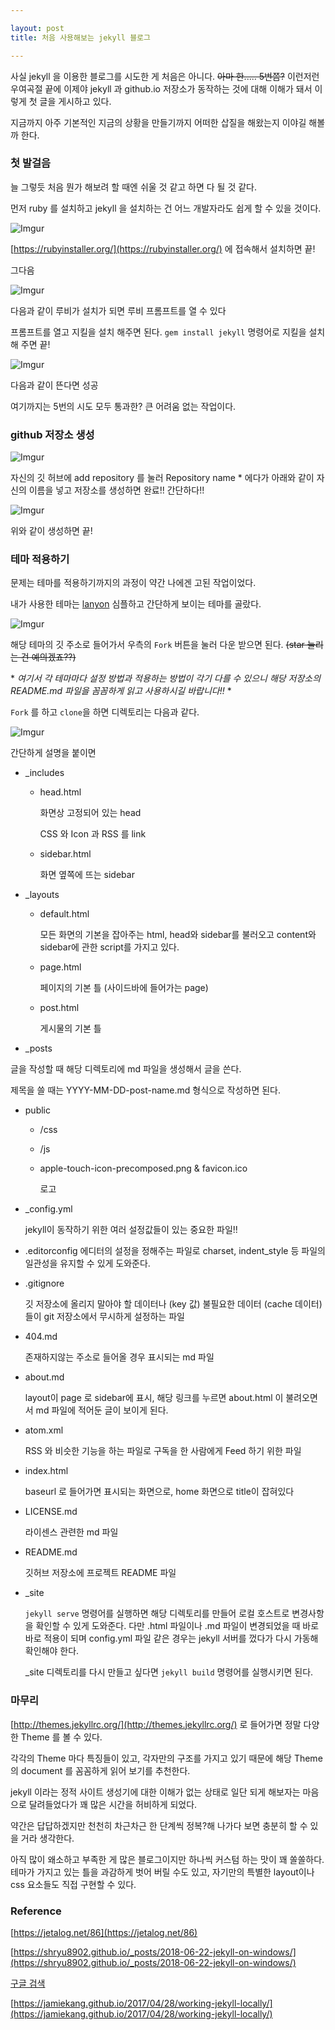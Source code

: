 ```yaml
---

layout: post
title: 처음 사용해보는 jekyll 블로그

---
```


사실 jekyll 을 이용한 블로그를 시도한 게 처음은 아니다. ~~아마 한..... 5번쯤?~~ 이런저런 우여곡절 끝에 이제야 jekyll 과 github.io 저장소가 동작하는 것에 대해 이해가 돼서 이렇게 첫 글을 게시하고 있다.

지금까지 아주 기본적인 지금의 상황을 만들기까지 어떠한 삽질을 해왔는지 이야길 해볼까 한다.

### 첫 발걸음

늘 그렇듯 처음 뭔가 해보려 할 때엔 쉬울 것 같고 하면 다 될 것 같다.

먼저 ruby 를 설치하고 jekyll 을 설치하는 건 어느 개발자라도 쉽게 할 수 있을 것이다.

![Imgur](https://i.imgur.com/gP7drOy.png)

[https://rubyinstaller.org/](https://rubyinstaller.org/) 에 접속해서 설치하면 끝!

그다음

![Imgur](https://i.imgur.com/86qkieN.png)

다음과 같이 루비가 설치가 되면 루비 프롬프트를 열 수 있다

프롬프트를 열고 지킬을 설치 해주면 된다. ```gem install jekyll``` 명령어로 지킬을 설치해 주면 끝!

![Imgur](https://i.imgur.com/XbqJRQd.png)

다음과 같이 뜬다면 성공

여기까지는 5번의 시도 모두 통과한? 큰 어려움 없는 작업이다.

### github 저장소 생성

![Imgur](https://i.imgur.com/tzFNRDn.png)

자신의 깃 허브에 add repository 를 눌러 Repository name * 에다가 아래와 같이 자신의 이름을 넣고 저장소를 생성하면 완료!! 간단하다!!

![Imgur](https://i.imgur.com/my0Wzmv.png)

위와 같이 생성하면 끝!

### 테마 적용하기

문제는 테마를 적용하기까지의 과정이 약간 나에겐 고된 작업이었다. 

내가 사용한 테마는 [lanyon](https://github.com/poole/lanyon) 심플하고 간단하게 보이는 테마를 골랐다. 

![Imgur](https://i.imgur.com/xJ8MoeL.png)

해당 테마의 깃 주소로 들어가서 우측의 ```Fork``` 버튼을 눌러 다운 받으면 된다. ~~(star 눌리는 건 예의겠죠??)~~

\* *여기서 각 테마마다 설정 방법과 적용하는 방법이 각기 다를 수 있으니 해당 저장소의 README.md 파일을 꼼꼼하게 읽고 사용하시길 바랍니다!!* \*

```Fork``` 를 하고 ```clone```을 하면 디렉토리는 다음과 같다.

![Imgur](https://i.imgur.com/TPIjcTf.png)

간단하게 설명을 붙이면

- _includes

  - head.html
    
    화면상 고정되어 있는 head
    
    CSS 와 Icon 과 RSS 를 link

  - sidebar.html
    
    화면 옆쪽에 뜨는 sidebar
    
    

- _layouts

  - default.html
    
    모든 화면의 기본을 잡아주는 html, head와 sidebar를 불러오고 content와 sidebar에 관한 script를 가지고 있다.
    
  - page.html
    
    페이지의 기본 틀 (사이드바에 들어가는 page)
    
  - post.html
    
    게시물의 기본 틀

- _posts
  

글을 작성할 때 해당 디렉토리에 md 파일을 생성해서 글을 쓴다.

  제목을 쓸 때는 YYYY-MM-DD-post-name.md 형식으로 작성하면 된다.

- public

  - /css

  - /js

  - apple-touch-icon-precomposed.png & favicon.ico

    로고

- _config.yml

  jekyll이 동작하기 위한 여러 설정값들이 있는 중요한 파일!!

- .editorconfig
  에디터의 설정을 정해주는 파일로 charset, indent_style 등 파일의 일관성을 유지할 수 있게 도와준다.

- .gitignore

  깃 저장소에 올리지 말아야 할 데이터나 (key 값)  불필요한 데이터 (cache 데이터) 들이 git 저장소에서 무시하게 설정하는 파일

- 404.md

  존재하지않는 주소로 들어올 경우 표시되는 md 파일

- about.md

  layout이 page 로 sidebar에 표시, 해당 링크를 누르면 about.html 이 불려오면서 md 파일에 적어둔 글이 보이게 된다.

- atom.xml

  RSS 와 비슷한 기능을 하는 파일로 구독을 한 사람에게 Feed 하기 위한 파일

- index.html

  baseurl 로 들어가면 표시되는 화면으로, home 화면으로 title이 잡혀있다

- LICENSE.md

  라이센스 관련한 md 파일

- README.md

  깃허브 저장소에 프로젝트 README 파일

- _site

  ```jekyll serve```  명령어를 실행하면 해당 디렉토리를 만들어 로컬 호스트로 변경사항을 확인할 수 있게 도와준다. 다만 .html 파일이나 .md 파일이 변경되었을 때 바로바로 적용이 되며 config.yml 파일 같은 경우는 jekyll 서버를 껐다가 다시 가동해 확인해야 한다.

  _site 디렉토리를 다시 만들고 싶다면 ```jekyll build``` 명령어를 실행시키면 된다.

  

### 마무리

[http://themes.jekyllrc.org/](http://themes.jekyllrc.org/) 로 들어가면 정말 다양한 Theme 를 볼 수 있다.

각각의 Theme 마다 특징들이 있고, 각자만의 구조를 가지고 있기 때문에 해당 Theme의 document 를 꼼꼼하게 읽어 보기를 추천한다.

jekyll 이라는 정적 사이트 생성기에 대한 이해가 없는 상태로 일단 되게 해보자는 마음으로 달려들었다가 꽤 많은 시간을 허비하게 되었다.

약간은 답답하겠지만 천천히 차근차근 한 단계씩 정복?해 나가다 보면 충분히 할 수 있을 거라 생각한다.

아직 많이 왜소하고 부족한 게 많은 블로그이지만 하나씩 커스텀 하는 맛이 꽤 쏠쏠하다. 테마가 가지고 있는 틀을 과감하게 벗어 버릴 수도 있고, 자기만의 특별한 layout이나 css 요소들도 직접 구현할 수 있다.



### Reference

[https://jetalog.net/86](https://jetalog.net/86)

[https://shryu8902.github.io/_posts/2018-06-22-jekyll-on-windows/](https://shryu8902.github.io/_posts/2018-06-22-jekyll-on-windows/)

[구글 검색](https://www.google.com/search?sxsrf=ALeKk01upV1JcU3Vs0brSQG2pzJlcdONWA%3A1586070487927&ei=14OJXvOdOJDx0gTY2Z_ADQ&q=%EC%9C%88%EB%8F%84%EC%9A%B0+jekyll+%EB%B8%94%EB%A1%9C%EA%B7%B8&oq=%EC%9C%88%EB%8F%84%EC%9A%B0+jekyll+%EB%B8%94%EB%A1%9C%EA%B7%B8&gs_lcp=CgZwc3ktYWIQAzIECCMQJ0oQCBcSDDEwLTEzMmcwZzExMUoMCBgSCDEwLTFnMGcyUPAVWPAVYLIoaABwAHgAgAF9iAHWApIBAzAuM5gBAKABAaoBB2d3cy13aXo&sclient=psy-ab&ved=0ahUKEwiz5ZWA3dDoAhWQuJQKHdjsB9gQ4dUDCAw&uact=5](https://www.google.com/search?sxsrf=ALeKk01upV1JcU3Vs0brSQG2pzJlcdONWA%3A1586070487927&ei=14OJXvOdOJDx0gTY2Z_ADQ&q=윈도우+jekyll+블로그&oq=윈도우+jekyll+블로그&gs_lcp=CgZwc3ktYWIQAzIECCMQJ0oQCBcSDDEwLTEzMmcwZzExMUoMCBgSCDEwLTFnMGcyUPAVWPAVYLIoaABwAHgAgAF9iAHWApIBAzAuM5gBAKABAaoBB2d3cy13aXo&sclient=psy-ab&ved=0ahUKEwiz5ZWA3dDoAhWQuJQKHdjsB9gQ4dUDCAw&uact=5))

[https://jamiekang.github.io/2017/04/28/working-jekyll-locally/](https://jamiekang.github.io/2017/04/28/working-jekyll-locally/)